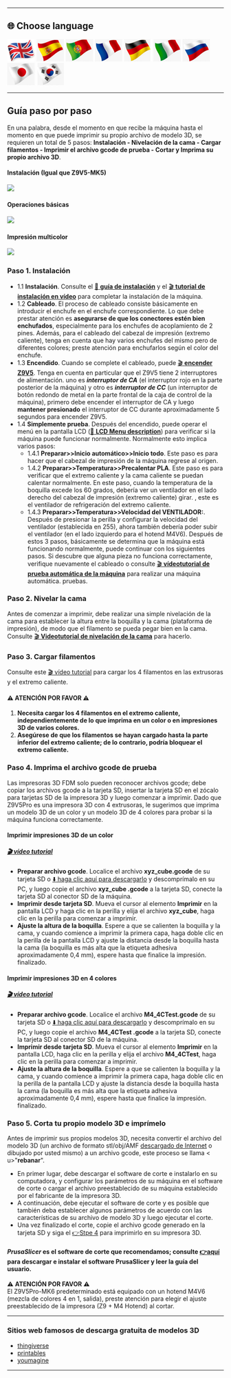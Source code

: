 [LCD_MENU]: https://github.com/ZONESTAR3D/Z9/tree/main/Z9V5/Z9V5-MK6/LCDMENU_Description.md
[PRUSA_SLICER]: https://github.com/ZONESTAR3D/Slicing-Guide/tree/master/PrusaSlicer
[VIDEO_POWERON]: https://github.com/ZONESTAR3D/Z9/assets/29502731/02fa8e57-a292-4aa5-bb7b-eaa703e3fc1b
[VIDEO_BEDLEVEL]: https://youtu.be/jNf98S0u2VQ
[VIDEO_LOADFILAMENT]: https://youtu.be/1rr4dXRxKc4
[VIDEO_PRINT1C]: https://youtu.be/NbVy8NjKt_s
[VIDEO_PRINT4C]: https://youtu.be/iddKadfrdjw

----
## <a id="choose-language">:globe_with_meridians: Choose language </a>
[![](../lanpic/EN.png)](./step_by_step.md)
[![](../lanpic/ES.png)](./step_by_step-es.md)
[![](../lanpic/PT.png)](./step_by_step-pt.md)
[![](../lanpic/FR.png)](./step_by_step-fr.md)
[![](../lanpic/DE.png)](./step_by_step-de.md)
[![](../lanpic/IT.png)](./step_by_step-it.md)
[![](../lanpic/RU.png)](./step_by_step-ru.md)
[![](../lanpic/JP.png)](./step_by_step-jp.md)
[![](../lanpic/KR.png)](./step_by_step-kr.md)

----
## Guía paso por paso
En una palabra, desde el momento en que recibe la máquina hasta el momento en que puede imprimir su propio archivo de modelo 3D, se requieren un total de 5 pasos: **Instalación - Nivelación de la cama - Cargar filamentos - Imprimir el archivo gcode de prueba - Cortar y Imprima su propio archivo 3D**.
#### Instalación (Igual que Z9V5-MK5)
[![](https://img.youtube.com/vi/pdr8nLl3T3w/0.jpg)](https://www.youtube.com/watch?v=pdr8nLl3T3w)
#### Operaciones básicas
[![](https://img.youtube.com/vi/GrCOZ4ADHeA/0.jpg)](https://www.youtube.com/watch?v=GrCOZ4ADHeA)
#### Impresión multicolor
[![](https://img.youtube.com/vi/iddKadfrdjw/0.jpg)](https://www.youtube.com/watch?v=iddKadfrdjw)

### <a id ="a1">Paso 1. Instalación</a>
- 1.1 **Instalación**. Consulte el [:book: **guía de instalación**](./1.Installation/Installation.md) y el [:clapper: **tutorial de instalación en vídeo**](https://youtu.be/pdr8nLl3T3w) para completar la instalación de la máquina.
- 1.2 **Cableado**. El proceso de cableado consiste básicamente en introducir el enchufe en el enchufe correspondiente. Lo que debe prestar atención es **asegurarse de que los conectores estén bien enchufados**, especialmente para los enchufes de acoplamiento de 2 pines. Además, para el cableado del cabezal de impresión (extremo caliente), tenga en cuenta que hay varios enchufes del mismo pero de diferentes colores; preste atención para enchufarlos según el color del enchufe.
- 1.3 **Encendido**. Cuando se complete el cableado, puede [:clapper: **encender Z9V5**][VIDEO_POWERON]. Tenga en cuenta en particular que el Z9V5 tiene 2 interruptores de alimentación. uno es ***interruptor de CA*** (el interruptor rojo en la parte posterior de la máquina) y otro es ***interruptor de CC*** (un interruptor de botón redondo de metal en la parte frontal de la caja de control de la máquina), primero debe encender el interruptor de CA y luego **mantener presionado** el interruptor de CC durante aproximadamente 5 segundos para encender Z9V5.
- 1.4 **Simplemente prueba**. Después del encendido, puede operar el menú en la pantalla LCD ([:book: **LCD Menu description**](./2.Operation/LCDMENU_Description.md)) para verificar si la máquina puede funcionar normalmente. Normalmente esto implica varios pasos:
   - 1.4.1 **Preparar>>Inicio automático>>Inicio todo**. Este paso es para hacer que el cabezal de impresión de la máquina regrese al origen.
   - 1.4.2 **Preparar>>Temperatura>>Precalentar PLA**. Este paso es para verificar que el extremo caliente y la cama caliente se puedan calentar normalmente. En este paso, cuando la temperatura de la boquilla excede los 60 grados, debería ver un ventilador en el lado derecho del cabezal de impresión (extremo caliente) girar. , este es el ventilador de refrigeración del extremo caliente.
   - 1.4.3 **Preparar>>Temperatura>>Velocidad del VENTILADOR:**. Después de presionar la perilla y configurar la velocidad del ventilador (establecida en 255), ahora también debería poder subir el ventilador (en el lado izquierdo para el hotend M4V6).
   Después de estos 3 pasos, básicamente se determina que la máquina está funcionando normalmente, puede continuar con los siguientes pasos. Si descubre que alguna pieza no funciona correctamente, verifique nuevamente el cableado o consulte [:clapper: **vídeotutorial de prueba automática de la máquina**](https://youtu.be/Mf92BlmKA0A) para realizar una máquina automática. pruebas.

### <a id ="a2">Paso 2. Nivelar la cama</a>
Antes de comenzar a imprimir, debe realizar una simple nivelación de la cama para establecer la altura entre la boquilla y la cama (plataforma de impresión), de modo que el filamento se pueda pegar bien en la cama. Consulte [:clapper: **Videotutorial de nivelación de la cama**][VIDEO_BEDLEVEL] para hacerlo.

### <a id ="a3">Paso 3. Cargar filamentos</a>
Consulte este [:clapper: vídeo tutorial][VIDEO_LOADFILAMENT] para cargar los 4 filamentos en las extrusoras y el extremo caliente.
#### :warning: ATENCIÓN POR FAVOR :warning:
1. **Necesita cargar los 4 filamentos en el extremo caliente, independientemente de lo que imprima en un color o en impresiones 3D de varios colores.**
2. **Asegúrese de que los filamentos se hayan cargado hasta la parte inferior del extremo caliente; de lo contrario, podría bloquear el extremo caliente.**

### <a id ="a4">Paso 4. Imprima el archivo gcode de prueba</a>
Las impresoras 3D FDM solo pueden reconocer archivos gcode; debe copiar los archivos gcode a la tarjeta SD, insertar la tarjeta SD en el zócalo para tarjetas SD de la impresora 3D y luego comenzar a imprimir.
Dado que Z9V5Pro es una impresora 3D con 4 extrusoras, le sugerimos que imprima un modelo 3D de un color y un modelo 3D de 4 colores para probar si la máquina funciona correctamente.
#### Imprimir impresiones 3D de un color
##### [:clapper: vídeo tutorial][VIDEO_PRINT1C]
- **Preparar archivo gcode**. Localice el archivo **xyz_cube.gcode** de su tarjeta SD o [:arrow_down: haga clic aquí para descargarlo](./3.Test_gcode/xyz_cube.zip) y descomprímalo en su PC, y luego copie el archivo **xyz_cube .gcode** a la tarjeta SD, conecte la tarjeta SD al conector SD de la máquina.
- **Imprimir desde tarjeta SD**. Mueva el cursor al elemento **Imprimir** en la pantalla LCD y haga clic en la perilla y elija el archivo **xyz_cube**, haga clic en la perilla para comenzar a imprimir.
- **Ajuste la altura de la boquilla**. Espere a que se calienten la boquilla y la cama, y cuando comience a imprimir la primera capa, haga doble clic en la perilla de la pantalla LCD y ajuste la distancia desde la boquilla hasta la cama (la boquilla es más alta que la etiqueta adhesiva aproximadamente 0,4 mm), espere hasta que finalice la impresión. finalizado.
#### Imprimir impresiones 3D en 4 colores
##### [:clapper: vídeo tutorial][VIDEO_PRINT4C]
- **Preparar archivo gcode**. Localice el archivo **M4_4CTest.gcode** de su tarjeta SD o [:arrow_down: haga clic aquí para descargarlo](./3.Test_gcode/M4_4CTest.zip) y descomprímalo en su PC, y luego copie el archivo **M4_4CTest .gcode** a la tarjeta SD, conecte la tarjeta SD al conector SD de la máquina.
- **Imprimir desde tarjeta SD**. Mueva el cursor al elemento **Imprimir** en la pantalla LCD, haga clic en la perilla y elija el archivo **M4_4CTest**, haga clic en la perilla para comenzar a imprimir.
- **Ajuste la altura de la boquilla**. Espere a que se calienten la boquilla y la cama, y cuando comience a imprimir la primera capa, haga doble clic en la perilla de la pantalla LCD y ajuste la distancia desde la boquilla hasta la cama (la boquilla es más alta que la etiqueta adhesiva aproximadamente 0,4 mm), espere hasta que finalice la impresión. finalizado.

### <a id ="a5">Paso 5. Corta tu propio modelo 3D e imprímelo</a>
Antes de imprimir sus propios modelos 3D, necesita convertir el archivo del modelo 3D (un archivo de formato stl/obj/AMF [descargado de Internet](#a6) o dibujado por usted mismo) a un archivo gcode, este proceso se llama < u>"**rebanar**"</u>.
- En primer lugar, debe descargar el software de corte e instalarlo en su computadora, y configurar los parámetros de su máquina en el software de corte o cargar el archivo preestablecido de su máquina establecido por el fabricante de la impresora 3D.
- A continuación, debe ejecutar el software de corte y es posible que también deba establecer algunos parámetros de acuerdo con las características de su archivo de modelo 3D y luego ejecutar el corte.
- Una vez finalizado el corte, copie el archivo gcode generado en la tarjeta SD y siga el [:point_right:Stpe 4](#a4) para imprimirlo en su impresora 3D.
#### *PrusaSlicer* es el software de corte que recomendamos; consulte [:point_right:aquí][PRUSA_SLICER] para descargar e instalar el software PrusaSlicer y leer la guía del usuario.
:warning: **ATENCIÓN POR FAVOR** :warning:     
El Z9V5Pro-MK6 predeterminado está equipado con un hotend M4V6 (mezcla de colores 4 en 1, salida), preste atención para elegir el ajuste preestablecido de la impresora (Z9 + M4 Hotend) al cortar.

----
### <a id ="a6">Sitios web famosos de descarga gratuita de modelos 3D</a>
- [thingiverse](https://www.thingiverse.com/)  
- [printables](https://www.printables.com/)  
- [youmagine](https://www.youmagine.com/)   

----
